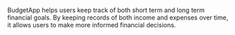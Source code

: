 BudgetApp helps users keep track of both short term and long term financial goals.  By keeping records of both income
and expenses over time, it allows users to make more informed financial decisions.
